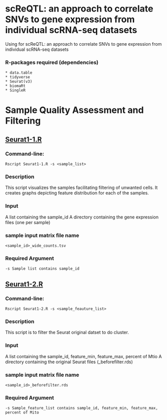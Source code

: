 # scReQTL: an approach to correlate SNVs to gene expression from individual scRNA-seq datasets
Using for scReQTL: an approach to correlate SNVs to gene expression from individual scRNA-seq datasets

### R-packages required (dependencies)
	* data.table
	* tidyverse
	* Seurat(v3)
	* biomaRt
	* SingleR

# Sample Quality Assessment and Filtering

## [Seurat1-1.R](https://github.com/hliu5259/scReQTL/blob/master/seurat1-1.R)
### Command-line:
	Rscript Seurat1-1.R -s <sample_list>

### Description

This script visualizes the samples facilitating filtering of unwanted cells. It creates graphs depicting feature distribution for each of the samples. 


### Input 
A list containing the sample_id 
A directory containing the gene expression files (one per sample) 

### sample input matrix file name
	<sample_id>_wide_counts.tsv 

### Required Argument
	-s Sample list contains sample_id
	

## [Seurat1-2.R](https://github.com/hliu5259/scReQTL/blob/master/seurat1-2.R)
### Command-line:
	Rscript Seurat1-2.R -s <sample_feauture_list>

### Description

This script is to filter the Seurat original datset to do cluster.


### Input 
A list containing the sample_id, feature_min, feature_max, percent of Mtio
A directory containing the original Seurat files (_beforefilter.rds)

### sample input matrix file name
	<sample_id>_beforefilter.rds

### Required Argument
	-s Sample_feature_list contains sample_id, feature_min, feature_max, percent of Mito
